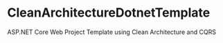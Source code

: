 # CleanArchitectureDotnetTemplate
ASP.NET Core Web Project Template using Clean Architecture and CQRS 

